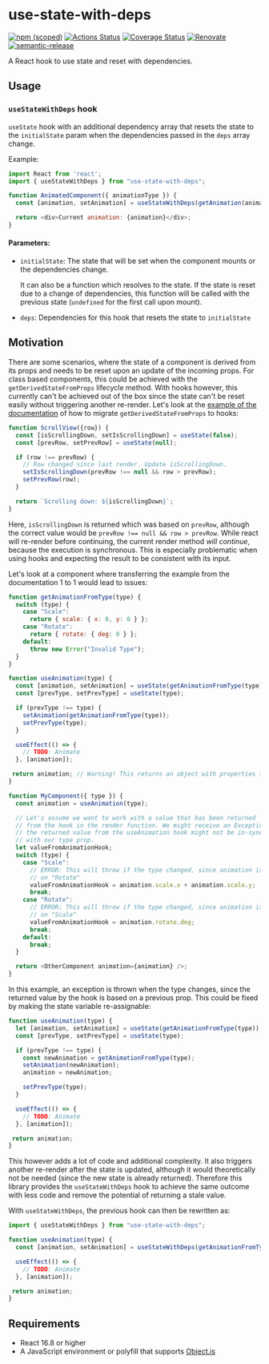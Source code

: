 # use-state-with-deps

[![npm (scoped)](https://img.shields.io/npm/v/use-state-with-deps.svg)](https://www.npmjs.com/package/use-state-with-deps) [![Actions Status](https://github.com/peterjuras/use-state-with-deps/workflows/use-state-with-deps/badge.svg)](https://github.com/peterjuras/use-state-with-deps/actions) [![Coverage Status](https://coveralls.io/repos/github/peterjuras/use-state-with-deps/badge.svg?branch=master)](https://coveralls.io/github/peterjuras/use-state-with-deps?branch=master) [![Renovate](https://img.shields.io/badge/renovate-enabled-brightgreen.svg)](https://renovatebot.com) [![semantic-release](https://img.shields.io/badge/%20%20%F0%9F%93%A6%F0%9F%9A%80-semantic--release-e10079.svg)](https://github.com/semantic-release/semantic-release)

A React hook to use state and reset with dependencies.

## Usage

### `useStateWithDeps` hook

`useState` hook with an additional dependency array that resets the state to the `initialState` param when the dependencies passed in the `deps` array change.

Example:

```js
import React from 'react';
import { useStateWithDeps } from "use-state-with-deps";

function AnimatedComponent({ animationType }) {
  const [animation, setAnimation] = useStateWithDeps(getAnimation(animationType), [animationType]);

  return <div>Current animation: {animation}</div>;
}
```

#### Parameters:

* `initialState`:
The state that will be set when the component mounts or the dependencies change.

  It can also be a function which resolves to the state. If the state is reset due to a change of dependencies, this function will be called with the previous state (`undefined` for the first call upon mount).
* `deps`: Dependencies for this hook that resets the state to `initialState`

## Motivation

There are some scenarios, where the state of a component is derived from its props and needs to be reset upon an update of the incoming props. For class based components, this could be achieved with the `getDerivedStateFromProps` lifecycle method. With hooks however, this currently can't be achieved out of the box since the state can't be reset easily without triggering another re-render. Let's look at the [example of the documentation](https://reactjs.org/docs/hooks-faq.html#how-do-i-implement-getderivedstatefromprops) of how to migrate `getDerivedStateFromProps` to hooks:

```js
function ScrollView({row}) {
  const [isScrollingDown, setIsScrollingDown] = useState(false);
  const [prevRow, setPrevRow] = useState(null);

  if (row !== prevRow) {
    // Row changed since last render. Update isScrollingDown.
    setIsScrollingDown(prevRow !== null && row > prevRow);
    setPrevRow(row);
  }

  return `Scrolling down: ${isScrollingDown}`;
}
```

Here, `isScrollingDown` is returned which was based on `prevRow`, although the correct value would be `prevRow !== null && row > prevRow`. While react will re-render before continuing, the current render method *will continue*, because the execution is synchronous. This is especially problematic when using hooks and expecting the result to be consistent with its input.

Let's look at a component where transferring the example from the documentation 1 to 1 would lead to issues:

```js
function getAnimationFromType(type) {
  switch (type) {
    case "Scale":
      return { scale: { x: 0, y: 0 } };
    case "Rotate":
      return { rotate: { deg: 0 } };
    default:
      throw new Error("Invalid Type");
  }
}

function useAnimation(type) {
  const [animation, setAnimation] = useState(getAnimationFromType(type));
  const [prevType, setPrevType] = useState(type);

  if (prevType !== type) {
    setAnimation(getAnimationFromType(type));
    setPrevType(type);
  }

  useEffect(() => {
    // TODO: Animate
  }, [animation]);

 return animation; // Warning! This returns an object with properties that don't match the type!
}

function MyComponent({ type }) {
  const animation = useAnimation(type);

  // Let's assume we want to work with a value that has been returned
  // from the hook in the render function. We might receive an Exception, since
  // the returned value from the useAnimation hook might not be in-sync
  // with our type prop.
  let valueFromAnimationHook;
  switch (type) {
    case "Scale":
      // ERROR: This will throw if the type changed, since animation is still based
      // on "Rotate"
      valueFromAnimationHook = animation.scale.x + animation.scale.y;
      break;
    case "Rotate":
      // ERROR: This will throw if the type changed, since animation is still based
      // on "Scale"
      valueFromAnimationHook = animation.rotate.deg;
      break;
    default:
      break;
  }

  return <OtherComponent animation={animation} />;
}
```

In this example, an exception is thrown when the type changes, since the returned value by the hook is based on a previous prop. This could be fixed by making the state variable re-assignable:

```js
function useAnimation(type) {
  let [animation, setAnimation] = useState(getAnimationFromType(type));
  const [prevType, setPrevType] = useState(type);

  if (prevType !== type) {
    const newAnimation = getAnimationFromType(type);
    setAnimation(newAnimation);
    animation = newAnimation;

    setPrevType(type);
  }

  useEffect(() => {
    // TODO: Animate
  }, [animation]);

 return animation;
}
```

This however adds a lot of code and additional complexity. It also triggers another re-render after the state is updated, although it would theoretically not be needed (since the new state is already returned). Therefore this library provides the `useStateWithDeps` hook to achieve the same outcome with less code and remove the potential of returning a stale value.

With `useStateWithDeps`, the previous hook can then be rewritten as:

```js
import { useStateWithDeps } from "use-state-with-deps";

function useAnimation(type) {
  const [animation, setAnimation] = useStateWithDeps(getAnimationFromType(type), [type]);

  useEffect(() => {
    // TODO: Animate
  }, [animation]);

 return animation;
}
```

## Requirements

* React 16.8 or higher
* A JavaScript environment or polyfill that supports [Object.is](https://developer.mozilla.org/en-US/docs/Web/JavaScript/Reference/Global_Objects/Object/is)
